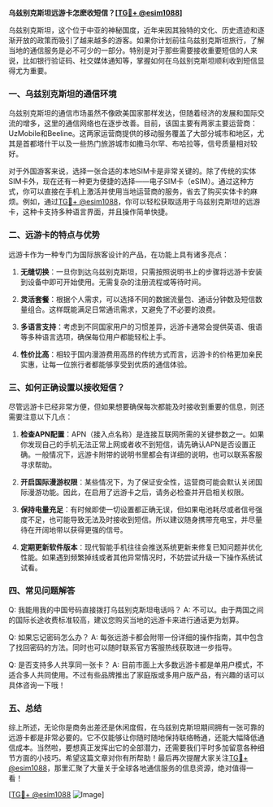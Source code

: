 **乌兹别克斯坦远游卡怎麽收短信？[[TG💪+ @esim1088](https://t.me/s/esim1088)]**

乌兹别克斯坦，这个位于中亚的神秘国度，近年来因其独特的文化、历史遗迹和逐渐开放的政策而吸引了越来越多的游客。如果你计划前往乌兹别克斯坦旅行，了解当地的通信服务是必不可少的一部分。特别是对于那些需要接收重要短信的人来说，比如银行验证码、社交媒体通知等，掌握如何在乌兹别克斯坦顺利收到短信显得尤为重要。

### 一、乌兹别克斯坦的通信环境

乌兹别克斯坦的通信市场虽然不像欧美国家那样发达，但随着经济的发展和国际交流的增多，这里的通信网络也在逐步改善。目前，该国主要有两家主要运营商：UzMobile和Beeline。这两家运营商提供的移动服务覆盖了大部分城市和地区，尤其是首都塔什干以及一些热门旅游城市如撒马尔罕、布哈拉等，信号质量相对较好。

对于外国游客来说，选择一张合适的本地SIM卡是非常关键的。除了传统的实体SIM卡外，现在还有一种更为便捷的选择——电子SIM卡（eSIM）。通过这种方式，你可以直接在手机上激活并使用当地运营商的服务，省去了购买实体卡的麻烦。例如，通过[TG💪+ @esim1088](https://t.me/s/esim1088)，你可以轻松获取适用于乌兹别克斯坦的远游卡，这种卡支持多种语言界面，并且操作简单快捷。

### 二、远游卡的特点与优势

远游卡作为一种专门为国际旅客设计的产品，在功能上具有诸多亮点：

1. **无缝切换**：一旦你到达乌兹别克斯坦，只需按照说明书上的步骤将远游卡安装到设备中即可开始使用。无需复杂的注册流程或等待时间。
   
2. **灵活套餐**：根据个人需求，可以选择不同的数据流量包、通话分钟数及短信数量组合。这样既能满足日常通讯需求，又避免了不必要的浪费。

3. **多语言支持**：考虑到不同国家用户的习惯差异，远游卡通常会提供英语、俄语等多种语言选项，确保每位用户都能轻松上手。

4. **性价比高**：相较于国内漫游费用高昂的传统方式而言，远游卡的价格更加亲民实惠，让每一位旅行者都能够享受到优质的通信体验。

### 三、如何正确设置以接收短信？

尽管远游卡已经非常方便，但如果想要确保每次都能及时接收到重要的信息，则还需要注意以下几点：

1. **检查APN配置**：APN（接入点名称）是连接互联网所需的关键参数之一。如果你发现自己的手机无法正常上网或者收不到短信，请先确认APN是否设置正确。一般情况下，远游卡附带的说明书里都会有详细的说明，也可以联系客服寻求帮助。

2. **开启国际漫游权限**：某些情况下，为了保证安全性，运营商可能会默认关闭国际漫游功能。因此，在启用了远游卡之后，请务必检查并开启相关权限。

3. **保持电量充足**：有时候即使一切设置都正确无误，但如果电池耗尽或者信号强度不足，也可能导致无法及时接收到短信。所以建议随身携带充电宝，并尽量待在开阔地带以获得更强的信号。

4. **定期更新软件版本**：现代智能手机往往会推送系统更新来修复已知问题并优化性能。如果遇到频繁掉线或者其他异常情况时，不妨尝试升级一下操作系统试试看。

### 四、常见问题解答

Q: 我能用我的中国号码直接拨打乌兹别克斯坦电话吗？
A: 不可以。由于两国之间的国际长途收费标准较高，建议您购买当地的远游卡来进行通话更为划算。

Q: 如果忘记密码怎么办？
A: 每张远游卡都会附带一份详细的操作指南，其中包含了找回密码的方法。同时也可以随时联系官方客服热线获取进一步指导。

Q: 是否支持多人共享同一张卡？
A: 目前市面上大多数远游卡都是单用户模式，不适合多人共同使用。不过有些品牌推出了家庭版或多用户版产品，有兴趣的话可以具体咨询一下哦！

### 五、总结

综上所述，无论你是商务出差还是休闲度假，在乌兹别克斯坦期间拥有一张可靠的远游卡都是非常必要的。它不仅能够让你随时随地保持联络畅通，还能大幅降低通信成本。当然啦，要想真正发挥出它的全部潜力，还需要我们平时多加留意各种细节方面的小技巧。希望这篇文章对你有所帮助！最后再次提醒大家关注[TG💪+ @esim1088](https://t.me/s/esim1088)，那里汇聚了大量关于全球各地通信服务的信息资源，绝对值得一看！

[[TG💪+ @esim1088](https://t.me/s/esim1088) ![Image](https://i.postimg.cc/4NQfJmqS/Snipaste-2025-05-13-00-14-12.png)]